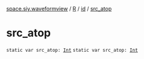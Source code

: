 [space.siy.waveformview](../../index.md) / [R](../index.md) / [id](index.md) / [src_atop](./src_atop.md)

# src_atop

`static var src_atop: `[`Int`](https://kotlinlang.org/api/latest/jvm/stdlib/kotlin/-int/index.html)
`static var src_atop: `[`Int`](https://kotlinlang.org/api/latest/jvm/stdlib/kotlin/-int/index.html)